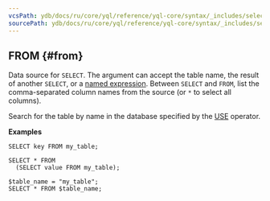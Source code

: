 ```yaml
---
vcsPath: ydb/docs/ru/core/yql/reference/yql-core/syntax/_includes/select/from.md
sourcePath: ydb/docs/ru/core/yql/reference/yql-core/syntax/_includes/select/from.md
---
```

## FROM {#from}

Data source for `SELECT`. The argument can accept the table name, the result of another `SELECT`, or a [named expression](../../expressions.md#named-nodes). Between `SELECT` and `FROM`, list the comma-separated column names from the source (or `*` to select all columns).

Search for the table by name in the database specified by the [USE](../../use.md) operator.

**Examples**

```yql
SELECT key FROM my_table;
```

```yql
SELECT * FROM
  (SELECT value FROM my_table);
```

```yql
$table_name = "my_table";
SELECT * FROM $table_name;
```
